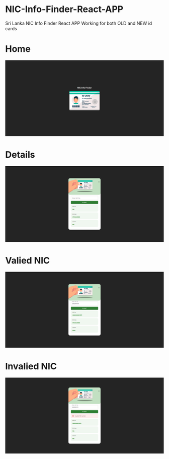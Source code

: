 # NIC-Info-Finder-React-APP
Sri Lanka NIC Info Finder React APP
Working for both OLD and NEW id cards

<h1>Home</h1>
<img src="https://github.com/sachira-madhushan/NIC-Info-Finder-React-APP/blob/main/1.png">
<h1>Details</h1>
<img src="https://github.com/sachira-madhushan/NIC-Info-Finder-React-APP/blob/main/2.png">
<h1>Valied NIC</h1>
<img src="https://github.com/sachira-madhushan/NIC-Info-Finder-React-APP/blob/main/3.png">
<h1>Invalied NIC</h1>
<img src="https://github.com/sachira-madhushan/NIC-Info-Finder-React-APP/blob/main/4.png">
